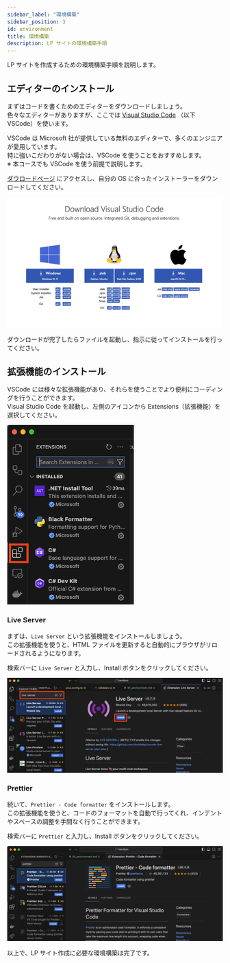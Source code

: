 ```yaml
---
sidebar_label: "環境構築"
sidebar_position: 3
id: environment
title: 環境構築
description: LP サイトの環境構築手順
---
```


LP サイトを作成するための環境構築手順を説明します。

## エディターのインストール

まずはコードを書くためのエディターをダウンロードしましょう。  
色々なエディターがありますが、ここでは [Visual Studio Code](https://code.visualstudio.com/) （以下 VSCode）を使います。

VSCode は Microsoft 社が提供している無料のエディターで、多くのエンジニアが愛用しています。  
特に強いこだわりがない場合は、VSCode を使うことをおすすめします。  
※ 本コースでも VSCode を使う前提で説明します。

[ダウロードページ](https://code.visualstudio.com/Download) にアクセスし、自分の OS に合ったインストーラーをダウンロードしてください。

![VS Code ダウンロードページ](img/vscodeDownloadPage.png)

ダウンロードが完了したらファイルを起動し、指示に従ってインストールを行ってください。

## 拡張機能のインストール

VSCode には様々な拡張機能があり、それらを使うことでより便利にコーディングを行うことができます。  
Visual Studio Code を起動し、左側のアイコンから Extensions（拡張機能）を選択してください。

![拡張機能メニュー](img/extensionMenu.png)

### Live Server

まずは、`Live Server` という拡張機能をインストールしましょう。  
この拡張機能を使うと、HTML ファイルを更新すると自動的にブラウザがリロードされるようになります。

検索バーに `Live Server` と入力し、Install ボタンをクリックしてください。

![Live Server](img/liveServer.png)




### Prettier

続いて、`Prettier - Code formatter` をインストールします。  
この拡張機能を使うと、コードのフォーマットを自動で行ってくれ、インデントやスペースの調整を手間なく行うことができます。

検索バーに `Prettier` と入力し、Install ボタンをクリックしてください。

![Prettier](img/prettier.png)

以上で、LP サイト作成に必要な環境構築は完了です。

